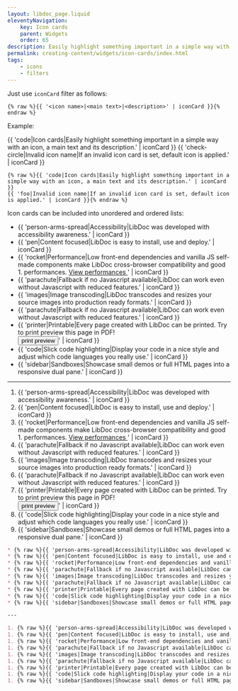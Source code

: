 ```yaml
---
layout: libdoc_page.liquid
eleventyNavigation:
    key: Icon cards
    parent: Widgets
    order: 65
description: Easily highlight something important in a simple way with an icon, a main text and its description
permalink: creating-content/widgets/icon-cards/index.html
tags:
    - icons
    - filters
---
```

Just use `iconCard` filter as follows:

```liquid
{% raw %}{{ '<icon name>|<main text>|<description>' | iconCard }}{% endraw %}
```

Example:

{{ 'code|Icon cards|Easily highlight something important in a simple way with an icon, a main text and its description.' | iconCard }}
{{ 'check-circle|Invalid icon name|If an invalid icon card is set, default icon is applied.' | iconCard }}

```liquid
{% raw %}{{ 'code|Icon cards|Easily highlight something important in a simple way with an icon, a main text and its description.' | iconCard }}
{{ 'foo|Invalid icon name|If an invalid icon card is set, default icon is applied.' | iconCard }}{% endraw %}
```

Icon cards can be included into unordered and ordered lists:

* {{ 'person-arms-spread|Accessibility|LibDoc was developed with accessibility awareness.' | iconCard }}
* {{ 'pen|Content focused|LibDoc is easy to install, use and deploy.' | iconCard }}
* {{ 'rocket|Performance|Low front-end dependencies and vanilla JS self-made components make LibDoc cross-browser compatibility and good 1. performances. <a href="https://developers.google.com/speed/pagespeed/insights/?url=eleventy-libdoc.netlify.app" target="_blank">
         View performances
     </a>' | iconCard }}
* {{ 'parachute|Fallback if no Javascript available|LibDoc can work even without Javascript with reduced features.' | iconCard }}
* {{ 'images|Image transcoding|LibDoc transcodes and resizes your source images into production ready formats.' | iconCard }}
* {{ 'parachute|Fallback if no Javascript available|LibDoc can work even without Javascript with reduced features.' | iconCard }}
* {{ 'printer|Printable|Every page created with LibDoc can be printed. Try to print preview this page in PDF!<br>
     <button type="button" class="btn mt-2" onclick="print()">print preview</button>' | iconCard }}
* {{ 'code|Slick code highlighting|Display your code in a nice style and adjust which code languages you really use.' | iconCard }}
* {{ 'sidebar|Sandboxes|Showcase small demos or full HTML pages into a responsive dual pane.' | iconCard }}

---

1. {{ 'person-arms-spread|Accessibility|LibDoc was developed with accessibility awareness.' | iconCard }}
1. {{ 'pen|Content focused|LibDoc is easy to install, use and deploy.' | iconCard }}
1. {{ 'rocket|Performance|Low front-end dependencies and vanilla JS self-made components make LibDoc cross-browser compatibility and good 1. performances. <a href="https://developers.google.com/speed/pagespeed/insights/?url=eleventy-libdoc.netlify.app" target="_blank">
         View performances
     </a>' | iconCard }}
1. {{ 'parachute|Fallback if no Javascript available|LibDoc can work even without Javascript with reduced features.' | iconCard }}
1. {{ 'images|Image transcoding|LibDoc transcodes and resizes your source images into production ready formats.' | iconCard }}
1. {{ 'parachute|Fallback if no Javascript available|LibDoc can work even without Javascript with reduced features.' | iconCard }}
1. {{ 'printer|Printable|Every page created with LibDoc can be printed. Try to print preview this page in PDF!<br>
     <button type="button" class="btn mt-2" onclick="print()">print preview</button>' | iconCard }}
1. {{ 'code|Slick code highlighting|Display your code in a nice style and adjust which code languages you really use.' | iconCard }}
1. {{ 'sidebar|Sandboxes|Showcase small demos or full HTML pages into a responsive dual pane.' | iconCard }}

```markdown
* {% raw %}{{ 'person-arms-spread|Accessibility|LibDoc was developed with accessibility awareness.' | iconCard }}{% endraw %}
* {% raw %}{{ 'pen|Content focused|LibDoc is easy to install, use and deploy.' | iconCard }}{% endraw %}
* {% raw %}{{ 'rocket|Performance|Low front-end dependencies and vanilla JS self-made components make LibDoc cross-browser compatibility and good 1. performances. <a href="https://developers.google.com/speed/pagespeed/insights/?url=eleventy-libdoc.netlify.app" target="_blank">View performances</a>' | iconCard }}{% endraw %}
* {% raw %}{{ 'parachute|Fallback if no Javascript available|LibDoc can work even without Javascript with reduced features.' | iconCard }}{% endraw %}
* {% raw %}{{ 'images|Image transcoding|LibDoc transcodes and resizes your source images into production ready formats.' | iconCard }}{% endraw %}
* {% raw %}{{ 'parachute|Fallback if no Javascript available|LibDoc can work even without Javascript with reduced features.' | iconCard }}{% endraw %}
* {% raw %}{{ 'printer|Printable|Every page created with LibDoc can be printed. Try to print preview this page in PDF!<br><button type="button" class="btn mt-2" onclick="print()">print preview</button>' | iconCard }}{% endraw %}
* {% raw %}{{ 'code|Slick code highlighting|Display your code in a nice style and adjust which code languages you really use.' | iconCard }}{% endraw %}
* {% raw %}{{ 'sidebar|Sandboxes|Showcase small demos or full HTML pages into a responsive dual pane.' | iconCard }}{% endraw %}

---

1. {% raw %}{{ 'person-arms-spread|Accessibility|LibDoc was developed with accessibility awareness.' | iconCard }}{% endraw %}
1. {% raw %}{{ 'pen|Content focused|LibDoc is easy to install, use and deploy.' | iconCard }}{% endraw %}
1. {% raw %}{{ 'rocket|Performance|Low front-end dependencies and vanilla JS self-made components make LibDoc cross-browser compatibility and good 1. performances. <a href="https://developers.google.com/speed/pagespeed/insights/?url=eleventy-libdoc.netlify.app" target="_blank">View performances</a>' | iconCard }}{% endraw %}
1. {% raw %}{{ 'parachute|Fallback if no Javascript available|LibDoc can work even without Javascript with reduced features.' | iconCard }}{% endraw %}
1. {% raw %}{{ 'images|Image transcoding|LibDoc transcodes and resizes your source images into production ready formats.' | iconCard }}{% endraw %}
1. {% raw %}{{ 'parachute|Fallback if no Javascript available|LibDoc can work even without Javascript with reduced features.' | iconCard }}{% endraw %}
1. {% raw %}{{ 'printer|Printable|Every page created with LibDoc can be printed. Try to print preview this page in PDF!<br><button type="button" class="btn mt-2" onclick="print()">print preview</button>' | iconCard }}{% endraw %}
1. {% raw %}{{ 'code|Slick code highlighting|Display your code in a nice style and adjust which code languages you really use.' | iconCard }}{% endraw %}
1. {% raw %}{{ 'sidebar|Sandboxes|Showcase small demos or full HTML pages into a responsive dual pane.' | iconCard }}{% endraw %}
```